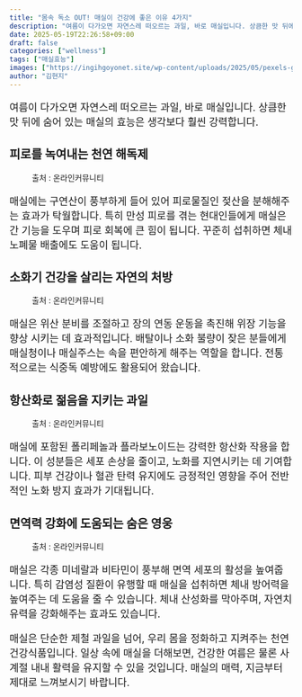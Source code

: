 ```yaml
---
title: "몸속 독소 OUT! 매실이 건강에 좋은 이유 4가지"
description: "여름이 다가오면 자연스레 떠오르는 과일, 바로 매실입니다. 상큼한 맛 뒤에 숨어 있는 매실의 효능은 생각보다 훨씬 강력합니다."
date: 2025-05-19T22:26:58+09:00
draft: false
categories: ["wellness"]
tags: ["매실효능"]
images: ["https://ingihgoyonet.site/wp-content/uploads/2025/05/pexels-gulsahaydgn-17511558-683x1024.jpg", "https://ingihgoyonet.site/wp-content/uploads/2025/05/pexels-jeshoots-com-147458-576831-1024x683.jpg", "https://ingihgoyonet.site/wp-content/uploads/2025/05/pexels-olly-3764013-1024x683.jpg", "https://ingihgoyonet.site/wp-content/uploads/2025/05/pexels-fatma-deli-aslan-59969834-8610432-768x1024.jpg"]
author: "김현지"
---
```


<p style="font-size:18px">여름이 다가오면 자연스레 떠오르는 과일, 바로 매실입니다. 상큼한 맛 뒤에 숨어 있는 매실의 효능은 생각보다 훨씬 강력합니다.</p> <h2 >피로를 녹여내는 천연 해독제</h2> <figure ><img src="https://ingihgoyonet.site/wp-content/uploads/2025/05/pexels-gulsahaydgn-17511558-683x1024.jpg" alt="" style="aspect-ratio:16/9;object-fit:cover"/><figcaption >출처 : 온라인커뮤니티</figcaption></figure> <p style="font-size:18px">매실에는 구연산이 풍부하게 들어 있어 피로물질인 젖산을 분해해주는 효과가 탁월합니다. 특히 만성 피로를 겪는 현대인들에게 매실은 간 기능을 도우며 피로 회복에 큰 힘이 됩니다. 꾸준히 섭취하면 체내 노폐물 배출에도 도움이 됩니다.</p> <h2 >소화기 건강을 살리는 자연의 처방</h2> <figure ><img src="https://ingihgoyonet.site/wp-content/uploads/2025/05/pexels-jeshoots-com-147458-576831-1024x683.jpg" alt="" style="aspect-ratio:16/9;object-fit:cover"/><figcaption >출처 : 온라인커뮤니티</figcaption></figure> <p style="font-size:18px">매실은 위산 분비를 조절하고 장의 연동 운동을 촉진해 위장 기능을 향상 시키는 데 효과적입니다. 배탈이나 소화 불량이 잦은 분들에게 매실청이나 매실주스는 속을 편안하게 해주는 역할을 합니다. 전통적으로는 식중독 예방에도 활용되어 왔습니다.</p> <h2 >항산화로 젊음을 지키는 과일</h2> <figure ><img src="https://ingihgoyonet.site/wp-content/uploads/2025/05/pexels-olly-3764013-1024x683.jpg" alt="" style="aspect-ratio:16/9;object-fit:cover"/><figcaption >출처 : 온라인커뮤니티</figcaption></figure> <p style="font-size:18px">매실에 포함된 폴리페놀과 플라보노이드는 강력한 항산화 작용을 합니다. 이 성분들은 세포 손상을 줄이고, 노화를 지연시키는 데 기여합니다. 피부 건강이나 혈관 탄력 유지에도 긍정적인 영향을 주어 전반적인 노화 방지 효과가 기대됩니다.</p> <h2 >면역력 강화에 도움되는 숨은 영웅</h2> <figure ><img src="https://ingihgoyonet.site/wp-content/uploads/2025/05/pexels-fatma-deli-aslan-59969834-8610432-768x1024.jpg" alt="" style="aspect-ratio:16/9;object-fit:cover"/><figcaption >출처 : 온라인커뮤니티</figcaption></figure> <p style="font-size:18px">매실은 각종 미네랄과 비타민이 풍부해 면역 세포의 활성을 높여줍니다. 특히 감염성 질환이 유행할 때 매실을 섭취하면 체내 방어력을 높여주는 데 도움을 줄 수 있습니다. 체내 산성화를 막아주며, 자연치유력을 강화해주는 효과도 있습니다.</p> <p style="font-size:18px">매실은 단순한 제철 과일을 넘어, 우리 몸을 정화하고 지켜주는 천연 건강식품입니다. 일상 속에 매실을 더해보면, 건강한 여름은 물론 사계절 내내 활력을 유지할 수 있을 것입니다. 매실의 매력, 지금부터 제대로 느껴보시기 바랍니다.</p>